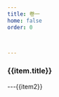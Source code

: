 ```yaml
---
title: 卷一
home: false
order: 0



---
```



<div>
    <div v-for="(item,key) in menus" >
        <h3>{{item.title}}</h3>
        <div v-for="(item2,key2) in item.children" >
            ---<a :href="item2+'.html'">{{item2}}</a>
        </div>
    </div>
</div>

<script>
export default {
  data() {
    return {
        menus:[]
    }
  },
  mounted () {
    let arr = this.$themeConfig.sidebar_dd['/梅花易数/'];
    arr.map(item=>{
        if(this.$frontmatter.title==item.title){
            this.menus.push(item);
        }
    });
    console.log(this.menus);
  },
  methods: {
      
    }

}
</script>